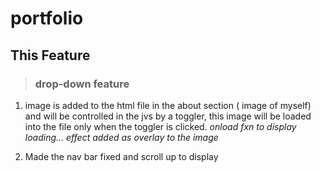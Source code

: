 # portfolio

## This Feature 
> ### drop-down feature

1. image is added to the html file in the about section ( image of myself)
and will be controlled in the jvs by a toggler, this image will be loaded into the file only when the toggler is clicked. _onload fxn to display loading... effect added as overlay to the image_

1. Made the nav bar fixed and scroll up to display